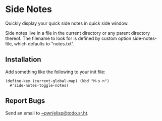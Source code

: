 # Side Notes #

Quickly display your quick side notes in quick side window.

Side notes live in a file in the current directory or any parent directory
thereof. The filename to look for is defined by custom option
side-notes-file, which defaults to "notes.txt".

## Installation ##

Add something like the following to your init file:

    (define-key (current-global-map) (kbd "M-s n")
      #'side-notes-toggle-notes)

## Report Bugs ##

Send an email to <~pwr/elisp@todo.sr.ht>.

